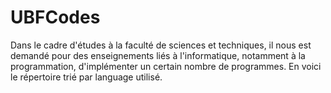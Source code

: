 # UBFCodes
Dans le cadre d'études à la faculté de sciences et techniques, il nous est demandé pour des enseignements liés à l'informatique, notamment à la programmation, d'implémenter un certain nombre de programmes. En voici le répertoire trié par language utilisé.
